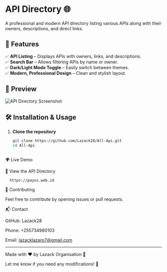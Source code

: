 
# API Directory 🌐

A professional and modern API directory listing various APIs along with their owners, descriptions, and direct links.

## 🚀 Features  
✅ **API Listing** – Displays APIs with owners, links, and descriptions.  
✅ **Search Bar** – Allows filtering APIs by name or owner.  
✅ **Dark/Light Mode Toggle** – Easily switch between themes.  
✅ **Modern, Professional Design** – Clean and stylish layout.  

## 📸 Preview  
![API Directory Screenshot](https://i.imgur.com/boala0Y.jpeg)

## 🛠 Installation & Usage  
1. **Clone the repository**  
   ```sh
   git clone https://github.com/Lazack28/All-Api.git
   cd All-Api



🌍 Live Demo

🔗 View the API Directory
      
      https://payus.web.id

🤝 Contributing

Feel free to contribute by opening issues or pull requests.

📬 Contact

GitHub: Lazack28

Phone: +255734980103

Email: lazacklazaro7@gmail.com



---

Made with ❤️ by Lazack Organisation 🚀


Let me know if you need any modifications! 🚀

